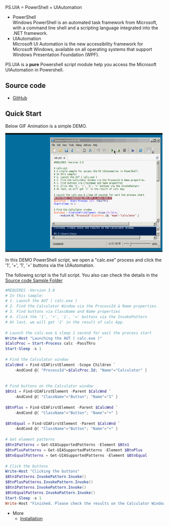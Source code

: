 
PS.UIA = PowerShell + UIAutomation    
* PowerShell    
  Windows PowerShell is an automated task framework from Microsoft, 
  with a command line shell and a scripting language integrated into 
  the .NET framework.
* UIAutomation    
  Microsoft UI Automation is the new accessibility framework for Microsoft Windows, 
  available on all operating systems that support Windows Presentation Foundation (WPF).

PS.UIA is a **pure** Powershell script module help you access the Microsoft UIAutomation in Powershell.

## Source code
* [GitHub](https://github.com/xiongjia/ps.uia) 

## Quick Start
Below GIF Animation is a simple DEMO.

![DEMO](https://github.com/xiongjia/ps.uia/raw/master/sample/calc.gif)    

In this DEMO PowerShell script, 
we open a "calc.exe" process 
and click the '1', '+', '1', '=' buttons via the UIAutomation.     

The following script is the full script. 
You also can check the details in the [Source code Sample Folder](https://github.com/xiongjia/ps.uia/tree/master/sample)
```powershell
#REQUIRES -Version 3.0
# In this sample:
# 1. Launch the AUT ( calc.exe )
# 2. Find the Calculator Window via the ProcessId & Name properties.
# 3. Find buttons via ClassName and Name properties 
# 4. Click the '1', '+', '1', '=' buttons via the InvokePattern
# At last, we will get '2' in the result of calc App.

# Launch the calc.exe & sleep 1 second for wait the process start
Write-Host "Launching the AUT ( calc.exe )"
$CalcProc = Start-Process calc -PassThru
Start-Sleep -s 1

# Find the Calculator window
$CalcWnd = Find-UIAFirstElement -Scope Children `
    -AndCond @{ "ProcessId"=$CalcProc.Id; "Name"="Calculator" }


# Find buttons on the Calculator window
$Btn1 = Find-UIAFirstElement -Parent $CalcWnd `
    -AndCond @{ "ClassName"="Button"; "Name"="1" }

$BtnPlus = Find-UIAFirstElement -Parent $CalcWnd `
    -AndCond @{ "ClassName"="Button"; "Name"="+" }

$BtnEqual = Find-UIAFirstElement -Parent $CalcWnd `
    -AndCond @{ "ClassName"="Button"; "Name"="+" }

# Get element patterns
$Btn1Patterns = Get-UIASupportedPatterns -Element $Btn1
$BtnPlusPatterns = Get-UIASupportedPatterns -Element $BtnPlus
$BtnEqualPatterns = Get-UIASupportedPatterns -Element $BtnEqual

# Click the buttons
Write-Host "Clicking the buttons"
$Btn1Patterns.InvokePattern.Invoke()
$BtnPlusPatterns.InvokePattern.Invoke()
$Btn1Patterns.InvokePattern.Invoke()
$BtnEqualPatterns.InvokePattern.Invoke()
Start-Sleep -s 1
Write-Host "Finished. Please check the results on the Calculator Window"
```

* More 
  * [Installation](installation.md)
